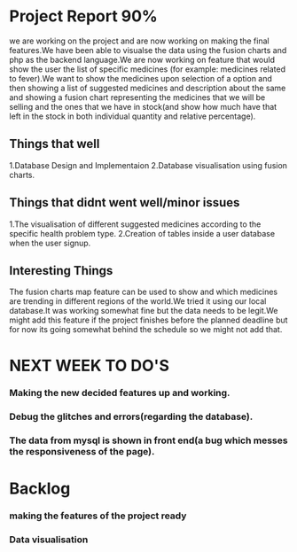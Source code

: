 # Project Report 90%
we are working on the project and are now working on making the final features.We have been able to visualse the data using the fusion charts and php as the backend language.We are now working on feature that would show the user the list of specific medicines (for example: medicines related to fever).We want to show the medicines upon selection of a option and then showing a list of suggested medicines and description about the same and showing a fusion chart representing the medicines that we will be selling and the ones that we have in stock(and show how much have that left in the stock in both individual quantity and relative percentage).

## Things that well
1.Database Design and Implementaion
2.Database visualisation using fusion charts.

## Things that didnt went well/minor issues
1.The visualisation of different suggested medicines according to the specific health problem type.
2.Creation of tables inside a user database when the user signup.

## Interesting Things
The fusion charts map feature can be used to show and which medicines are trending in different regions of the world.We tried it
using our local database.It was working somewhat fine but the data needs to be legit.We might add this feature if the project finishes before the planned deadline but for now its going somewhat behind the schedule so we might not add that.


# NEXT WEEK TO DO'S

### Making the new decided features up and working.
### Debug the glitches and errors(regarding the database).
### The data from mysql is shown in front end(a bug which messes the responsiveness of the page).

# Backlog

### making the features of the project ready
### Data visualisation

